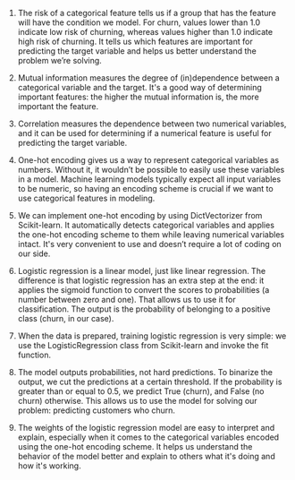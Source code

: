 1. The risk of a categorical feature tells us if a group that has the feature will have the condition we model. For churn, values lower than 1.0 indicate low risk of churning, whereas values higher than 1.0 indicate high risk of churning. It tells us which features are important for predicting the target variable and helps us better understand the problem we’re solving.

2. Mutual information measures the degree of (in)dependence between a categorical variable and the target. It's a good way of determining important features: the higher the mutual information is, the more important the feature.

3. Correlation measures the dependence between two numerical variables, and it can be used for determining if a numerical feature is useful for predicting the target variable.

4. One-hot encoding gives us a way to represent categorical variables as numbers. Without it, it wouldn’t be possible to easily use these variables in a model. Machine learning models typically expect all input variables to be numeric, so having an encoding scheme is crucial if we want to use categorical features in modeling.

5. We can implement one-hot encoding by using DictVectorizer from Scikit-learn. It automatically detects categorical variables and applies the one-hot encoding scheme to them while leaving numerical variables intact. It's very convenient to use and doesn’t require a lot of coding on our side.

6. Logistic regression is a linear model, just like linear regression. The difference is that logistic regression has an extra step at the end: it applies the sigmoid function to convert the scores to probabilities (a number between zero and one). That allows us to use it for classification. The output is the probability of belonging to a positive class (churn, in our case).

7. When the data is prepared, training logistic regression is very simple: we use the LogisticRegression class from Scikit-learn and invoke the fit function.

8. The model outputs probabilities, not hard predictions. To binarize the output, we cut the predictions at a certain threshold. If the probability is greater than or equal to 0.5, we predict True (churn), and False (no churn) otherwise. This allows us to use the model for solving our problem: predicting customers who churn.

9. The weights of the logistic regression model are easy to interpret and explain, especially when it comes to the categorical variables encoded using the one-hot encoding scheme. It helps us understand the behavior of the model better and explain to others what it's doing and how it's working.